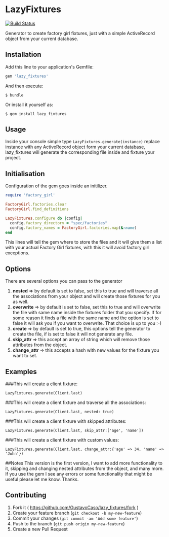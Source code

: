 # LazyFixtures
[![Build Status](https://travis-ci.org/GustavoCaso/lazy_fixtures.svg?branch=master)](https://travis-ci.org/GustavoCaso/lazy_fixtures)

Generator to create factory girl fixtures, just with a simple ActiveRecord object
from your current database.

## Installation

Add this line to your application's Gemfile:

```ruby
gem 'lazy_fixtures'
```

And then execute:

    $ bundle

Or install it yourself as:

    $ gem install lazy_fixtures

## Usage

Inside your console simple type `LazyFixtures.generate(instance)` replace instance
with any ActiveRecord object form your current database, lazy_fixtures 
will generate the corresponding file inside and fixture your project.

## Initialisation

Configuration of the gem goes inside an initilizer. 

```ruby
require 'factory_girl'

FactoryGirl.factories.clear
FactoryGirl.find_definitions

LazyFixtures.configure do |config|
  config.factory_directory = "spec/factories"
  config.factory_names = FactoryGirl.factories.map(&:name)
end
```

This lines will tell the gem where to store the files and it will give them a list 
with your actual Factory Girl fixtures, with this it will avoid factory girl exceptions.

## Options

There are several options you can pass to the generator

1. **nested** => by default is set to false, set this to true and will traverse all the associations from your object and will create those fixtures for you as well.
2. **overwrite** => by default is set to false, set this to true and will overwrite the file with same name inside the fixtures folder that you specify. If for some reason it finds a file with the same name and the option is set to false it will ask you if you want to overwrite. That choice is up to you :-)
3. **create** => by default  is set to true, this options tell the generator to create the file, if is set to false it will not generate any file.
4. **skip_attr** => this accept an array of string which will remove those attributes from the object.
5. **change_attr** => this accepts a hash with new values for the fixture you want to set.

## Examples

###This will create a client fixture:

`LazyFixtures.generate(Client.last)`

###This will create a client fixture and traverse all the associations:

`LazyFixtures.generate(Client.last, nested: true)`

###This will create a client fixture with skipped attributes:

`LazyFixtures.generate(Client.last, skip_attr:['age', 'name'])`

###This will create a client fixture with custom values:

`LazyFixtures.generate(Client.last, change_attr:{'age' => 34, 'name' => 'John'})`

##Notes
This version is the first version, I want to add more functionality to it, skipping 
and changing nested attributes from the object, and many more.
If you use the gem I see any errors or some functionality that might be useful 
please let me know.
Thanks.


## Contributing

1. Fork it ( https://github.com/GustavoCaso/lazy_fixtures/fork )
2. Create your feature branch (`git checkout -b my-new-feature`)
3. Commit your changes (`git commit -am 'Add some feature'`)
4. Push to the branch (`git push origin my-new-feature`)
5. Create a new Pull Request
